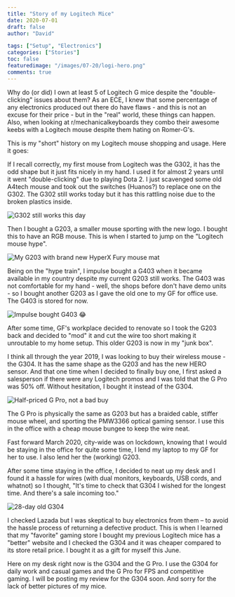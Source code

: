 ```yaml
---
title: "Story of my Logitech Mice"
date: 2020-07-01
draft: false
author: "David"

tags: ["Setup", "Electronics"]
categories: ["Stories"]
toc: false
featuredimage: "/images/07-20/logi-hero.png"
comments: true
---
```


Why do (or did) I own at least 5 of Logitech G mice despite the "double-clicking" issues about them? As an ECE, I knew that some percentage of any electronics produced out there do have flaws - and this is not an excuse for their price - but in the "real" world, these things can happen. Also, when looking at r/mechanicalkeyboards they combo their awesome keebs with a Logitech mouse despite them hating on Romer-G's.
 
This is my "short" history on my Logitech mouse shopping and usage. Here it goes:

If I recall correctly, my first mouse from Logitech was the G302, it has the odd shape but it just fits nicely in my hand. I used it for almost 2 years until it went "double-clicking" due to playing Dota 2. I just scavenged some old A4tech mouse and took out the switches (Huanos?) to replace one on the G302. The G302 still works today but it has this rattling noise due to the broken plastics inside.

![G302 still works this day](/images/07-20/g302.jpg?h=420&q=100&format=jpg)

Then I bought a G203, a smaller mouse sporting with the new logo. I bought this to have an RGB mouse. This is when I started to jump on the "Logitech mouse hype".

![My G203 with brand new HyperX Fury mouse mat](/images/07-20/g203.jpg?h=420&q=100&format=jpg)
 
Being on the "hype train", I impulse bought a G403 when it became available in my country despite my current G203 still works. The G403 was not comfortable for my hand - well, the shops before don't have demo units - so I bought another G203 as I gave the old one to my GF for office use. The G403 is stored for now.

![Impulse bought G403 😂](/images/07-20/g403.jpg?h=420&q=100&format=jpg)

After some time, GF's workplace decided to renovate so I took the G203 back and decided to "mod" it and cut the wire too short making it unroutable to my home setup. This older G203 is now in my "junk box".
 
I think all through the year 2019, I was looking to buy their wireless mouse - the G304. It has the same shape as the G203 and has the new HERO sensor. And that one time when I decided to finally buy one, I first asked a salesperson if there were any Logitech promos and I was told that the G Pro was 50% off. Without hesitation, I bought it instead of the G304.

![Half-priced G Pro, not a bad buy](/images/07-20/gpro.jpg?h=420&q=100&format=jpg)
 
The G Pro is physically the same as G203 but has a braided cable, stiffer mouse wheel, and sporting the PMW3366 optical gaming sensor. I use this in the office with a cheap mouse bungee to keep the wire neat.
 
Fast forward March 2020, city-wide was on lockdown, knowing that I would be staying in the office for quite some time, I lend my laptop to my GF for her to use. I also lend her the (working) G203.

After some time staying in the office, I decided to neat up my desk and I found it a hassle for wires (with dual monitors, keyboards, USB cords, and whatnot) so I thought, "It's time to check that G304 I wished for the longest time. And there's a sale incoming too."

![28-day old G304](/images/07-20/g304.jpg?h=420&q=100&format=jpg)

 
I checked Lazada but I was skeptical to buy electronics from them – to avoid the hassle process of returning a defective product. This is when I learned that my "favorite" gaming store I bought my previous Logitech mice has a "better" website and I checked the G304 and it was cheaper compared to its store retail price. I bought it as a gift for myself this June.

Here on my desk right now is the G304 and the G Pro. I use the G304 for daily work and casual games and the G Pro for FPS and competitive gaming. I will be posting my review for the G304 soon. And sorry for the lack of better pictures of my mice.

